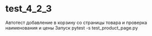 # test_4_2_3
Автотест добавление в корзину со страницы товара и проверка наименования и цены
Запуск pytest -s test_product_page.py
